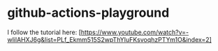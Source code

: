 # github-actions-playground
I follow the tutorial here: [https://www.youtube.com/watch?v=-wlilAHXJ6g&list=PLf_Ekmm515S2wpThYIuFKsvoqhzPTYm1O&index=2]
